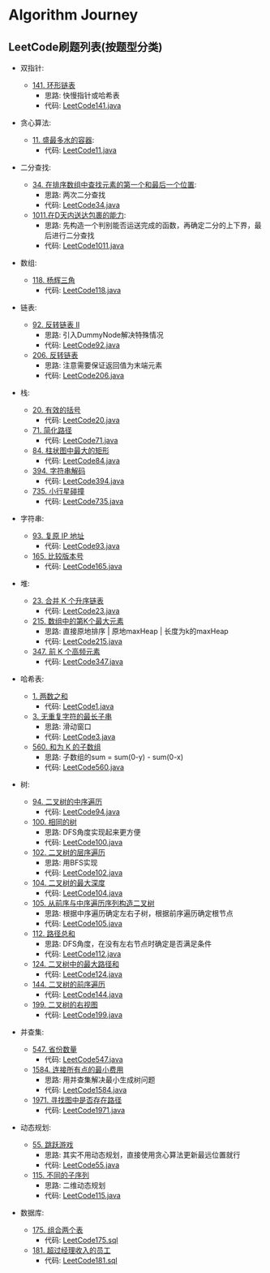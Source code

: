# Algorithm Journey


## LeetCode刷题列表(按题型分类)


- 双指针:
    - [141. 环形链表](https://leetcode.cn/problems/linked-list-cycle/description/)
        - 思路: 快慢指针或哈希表
        - 代码: [LeetCode141.java](./LeetCode/LeetCode141.java)

- 贪心算法:
    - [11. 盛最多水的容器](https://leetcode.cn/problems/container-with-most-water/description/):
        - 代码: [LeetCode11.java](./LeetCode/LeetCode11.java)

- 二分查找:
    - [34. 在排序数组中查找元素的第一个和最后一个位置](https://leetcode.cn/problems/find-first-and-last-position-of-element-in-sorted-array/):
        - 思路: 两次二分查找
        - 代码: [LeetCode34.java](./LeetCode/LeetCode34.java)
    - [1011.在D天内送达包裹的能力](https://leetcode.cn/problems/capacity-to-ship-packages-within-d-days/):
        - 思路: 先构造一个判别能否运送完成的函数，再确定二分的上下界，最后进行二分查找
        - 代码: [LeetCode1011.java](./LeetCode/LeetCode1011.java)

- 数组:
    - [118. 杨辉三角](https://leetcode.cn/problems/pascals-triangle/)
        - 代码: [LeetCode118.java](./LeetCode/LeetCode118.java)

- 链表:
    - [92. 反转链表 II](https://leetcode.cn/problems/reverse-linked-list-ii/)
        - 思路: 引入DummyNode解决特殊情况
        - 代码: [LeetCode92.java](./LeetCode/LeetCode92.java)
    - [206. 反转链表](https://leetcode.cn/problems/reverse-linked-list/)
        - 思路: 注意需要保证返回值为末端元素
        - 代码: [LeetCode206.java](./LeetCode/LeetCode206.java)

- 栈:
    - [20. 有效的括号](https://leetcode.cn/problems/valid-parentheses/)
        - 代码: [LeetCode20.java](./LeetCode/LeetCode20.java)
    - [71. 简化路径](https://leetcode.cn/problems/simplify-path/)
        - 代码: [LeetCode71.java](./LeetCode/LeetCode71.java)
    - [84. 柱状图中最大的矩形](https://leetcode.cn/problems/largest-rectangle-in-histogram/)
        - 代码: [LeetCode84.java](./LeetCode/LeetCode84.java)
    - [394. 字符串解码](https://leetcode.cn/problems/decode-string/)
        - 代码: [LeetCode394.java](./LeetCode/LeetCode394.java)
    - [735. 小行星碰撞](https://leetcode.cn/problems/asteroid-collision/)
        - 代码: [LeetCode735.java](./LeetCode/LeetCode735.java)

- 字符串:
    - [93. 复原 IP 地址](https://leetcode.cn/problems/restore-ip-addresses/)
        - 代码: [LeetCode93.java](./LeetCode/LeetCode93.java)
    - [165. 比较版本号](https://leetcode.cn/problems/compare-version-numbers/)
        - 代码: [LeetCode165.java](./LeetCode/LeetCode165.java)

- 堆:
    - [23. 合并 K 个升序链表](https://leetcode.cn/problems/merge-k-sorted-lists/)
        - 代码: [LeetCode23.java](./LeetCode/LeetCode23.java)
    - [215. 数组中的第K个最大元素](https://leetcode.cn/problems/kth-largest-element-in-an-array/)
        - 思路: 直接原地排序 | 原地maxHeap | 长度为k的maxHeap
        - 代码: [LeetCode215.java](./LeetCode/LeetCode215.java)
    - [347. 前 K 个高频元素](https://leetcode.cn/problems/top-k-frequent-elements/)
        - 代码: [LeetCode347.java](./LeetCode/LeetCode347.java)

- 哈希表:
    - [1. 两数之和](https://leetcode.cn/problems/two-sum/)
        - 代码: [LeetCode1.java](./LeetCode/LeetCode1.java)
    - [3. 无重复字符的最长子串](https://leetcode.cn/problems/longest-substring-without-repeating-characters/)
        - 思路: 滑动窗口
        - 代码: [LeetCode3.java](./LeetCode/LeetCode3.java)
    - [560. 和为 K 的子数组](https://leetcode.cn/problems/subarray-sum-equals-k/)
        - 思路: 子数组的sum = sum(0-y) - sum(0-x)
        - 代码: [LeetCode560.java](./LeetCode/LeetCode560.java)

- 树:
    - [94. 二叉树的中序遍历](https://leetcode.cn/problems/binary-tree-inorder-traversal/)
        - 代码: [LeetCode94.java](./LeetCode/LeetCode94.java)
    - [100. 相同的树](https://leetcode.cn/problems/same-tree/)
        - 思路: DFS角度实现起来更方便
        - 代码: [LeetCode100.java](./LeetCode/LeetCode100.java)
    - [102. 二叉树的层序遍历](https://leetcode.cn/problems/binary-tree-level-order-traversal/)
        - 思路: 用BFS实现
        - 代码: [LeetCode102.java](./LeetCode/LeetCode102.java)
    - [104. 二叉树的最大深度](https://leetcode.cn/problems/maximum-depth-of-binary-tree/)
        - 代码: [LeetCode104.java](./LeetCode/LeetCode104.java)
    - [105. 从前序与中序遍历序列构造二叉树](https://leetcode.cn/problems/construct-binary-tree-from-preorder-and-inorder-traversal/)
        - 思路: 根据中序遍历确定左右子树，根据前序遍历确定根节点
        - 代码: [LeetCode105.java](./LeetCode/LeetCode105.java)
    - [112. 路径总和](https://leetcode.cn/problems/path-sum/)
        - 思路: DFS角度，在没有左右节点时确定是否满足条件
        - 代码: [LeetCode112.java](./LeetCode/LeetCode112.java)
    - [124. 二叉树中的最大路径和](https://leetcode.cn/problems/binary-tree-maximum-path-sum/)
        - 代码: [LeetCode124.java](./LeetCode/LeetCode124.java)
    - [144. 二叉树的前序遍历](https://leetcode.cn/problems/binary-tree-preorder-traversal/)
        - 代码: [LeetCode144.java](./LeetCode/LeetCode144.java)
    - [199. 二叉树的右视图](https://leetcode.cn/problems/binary-tree-right-side-view/)
        - 代码: [LeetCode199.java](./LeetCode/LeetCode199.java)

- 并查集:
    - [547. 省份数量](https://leetcode.cn/problems/number-of-provinces/)
        - 代码: [LeetCode547.java](./LeetCode/LeetCode547.java)
    - [1584. 连接所有点的最小费用](https://leetcode.cn/problems/min-cost-to-connect-all-points/)
        - 思路: 用并查集解决最小生成树问题
        - 代码: [LeetCode1584.java](./LeetCode/LeetCode1584.java)
    - [1971. 寻找图中是否存在路径](https://leetcode.cn/problems/find-if-path-exists-in-graph/)
        - 代码: [LeetCode1971.java](./LeetCode/LeetCode1971.java)

- 动态规划:
    - [55. 跳跃游戏](https://leetcode.cn/problems/jump-game/)
        - 思路: 其实不用动态规划，直接使用贪心算法更新最远位置就行
        - 代码: [LeetCode55.java](./LeetCode/LeetCode55.java)
    - [115. 不同的子序列](https://leetcode.cn/problems/distinct-subsequences/)
        - 思路: 二维动态规划
        - 代码: [LeetCode115.java](./LeetCode/LeetCode115.java)

- 数据库:
    - [175. 组合两个表](https://leetcode.cn/problems/combine-two-tables/)
        - 代码: [LeetCode175.sql](./LeetCode/LeetCode175.sql)
    - [181. 超过经理收入的员工](https://leetcode.cn/problems/employees-earning-more-than-their-managers/)
        - 代码: [LeetCode181.sql](./LeetCode/LeetCode181.sql)